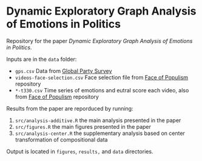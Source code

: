 # Dynamic Exploratory Graph Analysis of Emotions in Politics

Repository for the paper *Dynamic Exploratory Graph Analysis of Emotions in Politics*.

Inputs are in the `data` folder:
- `gps.csv` Data from [Global Party Survey](https://www.globalpartysurvey.org/)
- `videos-face-selection.csv` Face selection file from [Face of Populism](https://github.com/atomashevic/face-of-populism) repository
- `*-t330.csv` Time series of emotions and eutral score each video, also from [Face of Populism](https://github.com/atomashevic/face-of-populism) repository

Results from the paper are reporduced by running:

1. `src/analysis-additive.R` the main analysis presented in the paper
2. `src/figures.R` the main figures presented in the paper
3. `src/analysis-center.R` the supplementary analysis based on center transformation of compositional data

Output is located in `figures`, `results,` and `data` directories.
